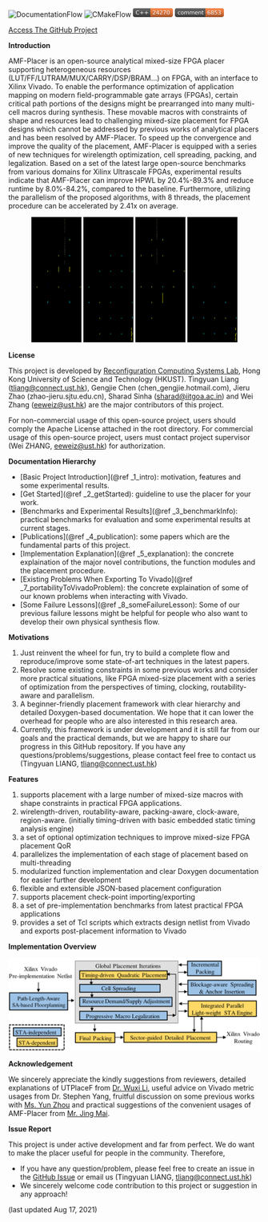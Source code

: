 ![DocumentationFlow](https://github.com/zslwyuan/AMF-Placer/actions/workflows/main.yml/badge.svg) ![CMakeFlow](https://github.com/zslwyuan/AMF-Placer/actions/workflows/cmake.yml/badge.svg)  <img src="https://raw.githubusercontent.com/zslwyuan/AMF-Placer/cloc_code/cloc_code.svg" alt="LoCCode" title="LoCCode" height="18" /> 
  <img src="https://raw.githubusercontent.com/zslwyuan/AMF-Placer/cloc_code/cloc_comment.svg" alt="LoCComment" title="LoCComment" height="18" /> 


<a class="el" href="https://github.com/zslwyuan/AMF-Placer">Access The GitHub Project</a>


**Introduction**

AMF-Placer is an open-source analytical mixed-size FPGA placer supporting heterogeneous resources (LUT/FF/LUTRAM/MUX/CARRY/DSP/BRAM...) on FPGA, with an interface to
Xilinx Vivado. To enable the performance optimization of application mapping on modern field-programmable gate arrays (FPGAs),
certain critical path portions of the designs might be prearranged into many multi-cell macros during synthesis.
These movable macros with constraints of shape and resources lead to challenging mixed-size placement for FPGA
designs which cannot be addressed by previous works of analytical placers and has been resolved by AMF-Placer. To speed up the convergence and improve the quality of the placement, AMF-Placer is equipped with
a series of new techniques for wirelength optimization, cell spreading, packing, and legalization. Based on a set
of the latest large open-source benchmarks from various domains for Xilinx Ultrascale FPGAs, experimental results
indicate that AMF-Placer can improve HPWL by 20.4%-89.3% and reduce runtime by 8.0%-84.2%, compared to the
baseline. Furthermore, utilizing the parallelism of the proposed algorithms, with 8 threads, the placement procedure
can be accelerated by 2.41x on average. 

<center>
<img src="OpenPiton_converge.gif" alt="Convergence (OpenPiton)" title="Convergence (OpenPiton)" width="100" />    <img src="MiniMap2_converge.gif" alt="Convergence (MiniMap2)" title="Convergence (MiniMap2)" width="100" />   <img src="optimsoc_converge.gif" alt="Convergence (OptimSoC)" title="Convergence (OptimSoC)" width="100" />    <img src="MemN2N_converge.gif" alt="Convergence (MemN2N)" title="Convergence (MemN2N)" width="100" /> 
</center>

**License**

This project is developed by [Reconfiguration Computing Systems Lab](https://eeweiz.home.ece.ust.hk/), Hong Kong University of Science and Technology (HKUST). Tingyuan Liang (tliang@connect.ust.hk), Gengjie Chen (chen_gengjie.hotmail.com), Jieru Zhao (zhao-jieru.sjtu.edu.cn), Sharad Sinha (sharad@iitgoa.ac.in) and Wei Zhang (eeweiz@ust.hk) are the major contributors of this project.

For non-commercial usage of this open-source project, users should comply the Apache License attached in the root directory.
For commercial usage of this open-source project, users must contact project supervisor (Wei ZHANG, eeweiz@ust.hk) for authorization.

**Documentation Hierarchy**

* [Basic Project Introduction](@ref _1_intro): motivation, features and some experimental results.
* [Get Started](@ref _2_getStarted): guideline to use the placer for your work.
* [Benchmarks and Experimental Results](@ref _3_benchmarkInfo): practical benchmarks for evaluation and some experimental results at current stages.
* [Publications](@ref _4_publication): some papers which are the fundamental parts of this project.
* [Implementation Explanation](@ref _5_explanation): the concrete explaination of the major novel contributions, the function modules and the placement procedure.
* [Existing Problems When Exporting To Vivado](@ref _7_portabilityToVivadoProblem): the concrete explaination of some of our known problems when interacting with Vivado.
* [Some Failure Lessons](@ref _8_someFailureLesson): Some of our previous failure lessons might be helpful for people who also want to develop their own physical synthesis flow.


**Motivations**

1. Just reinvent the wheel for fun, try to build a complete flow and reproduce/improve some state-of-art techniques in the latest papers.
2. Resolve some existing constraints in some previous works and consider more practical situations, like FPGA mixed-size placement with a series of optimization from the perspectives of timing, clocking, routability-aware and parallelism.
3. A beginner-friendly placement framework with clear hierarchy and detailed Doxygen-based documentation. We hope that it can lower the overhead for people who are also interested in this research area.
4. Currently, this framework is under development and it is still far from our goals and the practical demands, but we are happy to share our progress in this GitHub repository. If you have any questions/problems/suggestions, please contact feel free to contact us (Tingyuan LIANG, tliang@connect.ust.hk)


**Features**

1. supports placement with a large number of mixed-size macros with shape constraints in practical FPGA applications.
2. wirelength-driven, routability-aware, packing-aware, clock-aware, region-aware. (initially timing-driven with basic embedded static timing analysis engine)
3. a set of optional optimization techniques to improve mixed-size FPGA placement QoR
4. parallelizes the implementation of each stage of placement based on multi-threading
5. modularized function implementation and clear Doxygen documentation for easier further development
6. flexible and extensible JSON-based placement configuration
7. supports placement check-point importing/exporting
8. a set of pre-implementation benchmarks from latest practical FPGA applications
9. provides a set of Tcl scripts which extracts design netlist from Vivado and exports post-placement information to Vivado

**Implementation Overview**

<center>
<img src="overview.png" alt="Implementation Overview" title="Implementation Overview" width="800" /> 
</center>

**Acknowledgement**

We sincerely appreciate the kindly suggestions from reviewers, detailed explanations of UTPlaceF from [Dr. Wuxi Li](http://wuxili.net/#about), useful advice on Vivado metric usages from Dr. Stephen Yang, fruitful discussion on some previous works with [Ms. Yun Zhou](https://github.com/YunxZhou) and practical suggestions of the convenient usages of AMF-Placer from [Mr. Jing Mai](https://github.com/magic3007).


**Issue Report**

This project is under active development and far from perfect. We do want to make the placer useful for people in the community. Therefore,
* If you have any question/problem, please feel free to create an issue in the [GitHub Issue](https://github.com/zslwyuan/AMF-Placer/issues) or email us (Tingyuan LIANG, tliang@connect.ust.hk)
* We sincerely welcome code contribution to this project or suggestion in any approach!

(last updated Aug 17, 2021)
